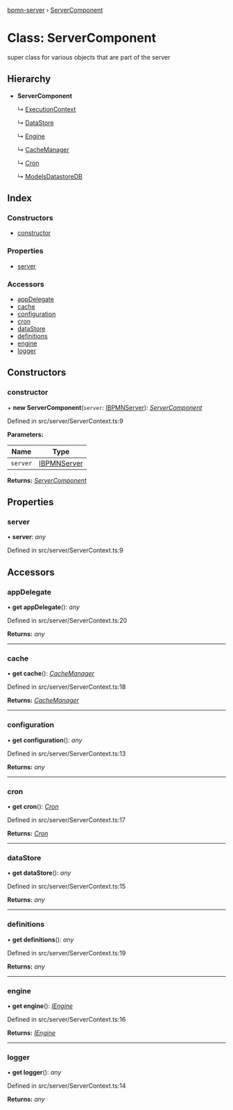 [bpmn-server](../README.md) › [ServerComponent](servercomponent.md)

# Class: ServerComponent

super class for various objects that are part of the server

## Hierarchy

* **ServerComponent**

  ↳ [ExecutionContext](executioncontext.md)

  ↳ [DataStore](datastore.md)

  ↳ [Engine](engine.md)

  ↳ [CacheManager](cachemanager.md)

  ↳ [Cron](cron.md)

  ↳ [ModelsDatastoreDB](modelsdatastoredb.md)

## Index

### Constructors

* [constructor](servercomponent.md#constructor)

### Properties

* [server](servercomponent.md#server)

### Accessors

* [appDelegate](servercomponent.md#appdelegate)
* [cache](servercomponent.md#cache)
* [configuration](servercomponent.md#configuration)
* [cron](servercomponent.md#cron)
* [dataStore](servercomponent.md#datastore)
* [definitions](servercomponent.md#definitions)
* [engine](servercomponent.md#engine)
* [logger](servercomponent.md#logger)

## Constructors

###  constructor

\+ **new ServerComponent**(`server`: [IBPMNServer](../interfaces/ibpmnserver.md)): *[ServerComponent](servercomponent.md)*

Defined in src/server/ServerContext.ts:9

**Parameters:**

Name | Type |
------ | ------ |
`server` | [IBPMNServer](../interfaces/ibpmnserver.md) |

**Returns:** *[ServerComponent](servercomponent.md)*

## Properties

###  server

• **server**: *any*

Defined in src/server/ServerContext.ts:9

## Accessors

###  appDelegate

• **get appDelegate**(): *any*

Defined in src/server/ServerContext.ts:20

**Returns:** *any*

___

###  cache

• **get cache**(): *[CacheManager](cachemanager.md)*

Defined in src/server/ServerContext.ts:18

**Returns:** *[CacheManager](cachemanager.md)*

___

###  configuration

• **get configuration**(): *any*

Defined in src/server/ServerContext.ts:13

**Returns:** *any*

___

###  cron

• **get cron**(): *[Cron](cron.md)*

Defined in src/server/ServerContext.ts:17

**Returns:** *[Cron](cron.md)*

___

###  dataStore

• **get dataStore**(): *any*

Defined in src/server/ServerContext.ts:15

**Returns:** *any*

___

###  definitions

• **get definitions**(): *any*

Defined in src/server/ServerContext.ts:19

**Returns:** *any*

___

###  engine

• **get engine**(): *[IEngine](../interfaces/iengine.md)*

Defined in src/server/ServerContext.ts:16

**Returns:** *[IEngine](../interfaces/iengine.md)*

___

###  logger

• **get logger**(): *any*

Defined in src/server/ServerContext.ts:14

**Returns:** *any*
